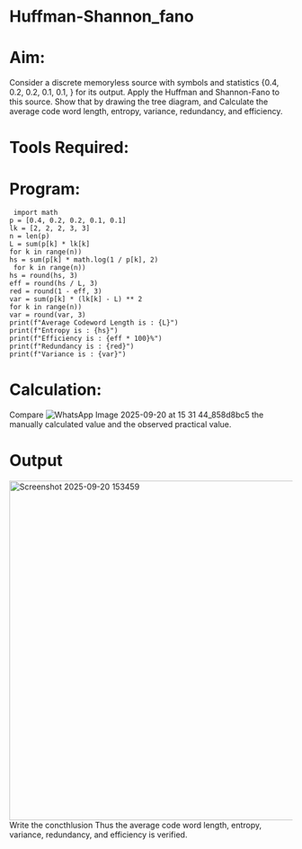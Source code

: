 # Huffman-Shannon_fano
# Aim:
Consider a discrete memoryless source with symbols and statistics {0.4, 0.2, 0.2, 0.1, 0.1, } for its output. 
Apply the Huffman and Shannon-Fano to this source. 
Show that by drawing the tree diagram, and 
Calculate the average code word length, entropy, variance, redundancy, and efficiency.
# Tools Required:
# Program:
```
 import math
p = [0.4, 0.2, 0.2, 0.1, 0.1]
lk = [2, 2, 2, 3, 3]
n = len(p)
L = sum(p[k] * lk[k]
for k in range(n))
hs = sum(p[k] * math.log(1 / p[k], 2)
 for k in range(n))
hs = round(hs, 3)
eff = round(hs / L, 3)
red = round(1 - eff, 3)
var = sum(p[k] * (lk[k] - L) ** 2
for k in range(n))
var = round(var, 3)
print(f"Average Codeword Length is : {L}")
print(f"Entropy is : {hs}")
print(f"Efficiency is : {eff * 100}%")
print(f"Redundancy is : {red}")
print(f"Variance is : {var}")
```
# Calculation:
Compare ![WhatsApp Image 2025-09-20 at 15 31 44_858d8bc5](https://github.com/user-attachments/assets/f6bde51b-d1f8-4f28-a645-2ce4479bf9a6)
the manually calculated value and the observed practical value.
# Output

<img width="1682" height="604" alt="Screenshot 2025-09-20 153459" src="https://github.com/user-attachments/assets/418a7a55-06be-4ff6-8d60-3f8a5bf687f7" />
Write the concthlusion
Thus  the average code word length, entropy, variance, redundancy, and efficiency is verified.
